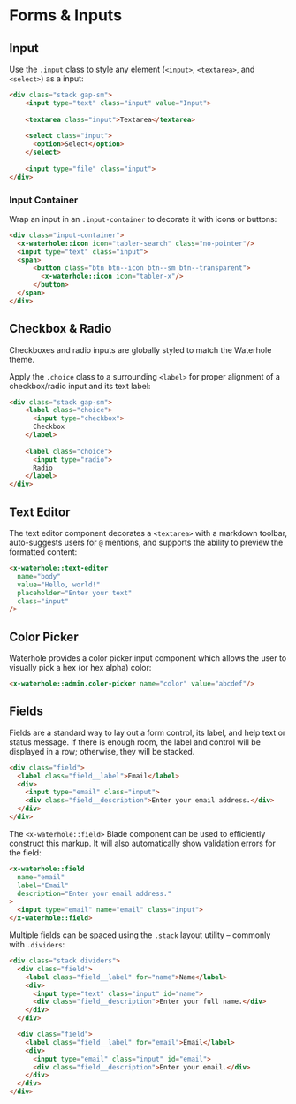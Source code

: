 # Forms & Inputs

## Input
Use the `.input` class to style any element (`<input>`, `<textarea>`, and `<select>`) as a input:

```html render
<div class="stack gap-sm">
    <input type="text" class="input" value="Input">
    
    <textarea class="input">Textarea</textarea>
    
    <select class="input">
      <option>Select</option>
    </select>
    
    <input type="file" class="input">
</div>
```

### Input Container
Wrap an input in an `.input-container` to decorate it with icons or buttons:

```html render
<div class="input-container">
  <x-waterhole::icon icon="tabler-search" class="no-pointer"/>
  <input type="text" class="input">
  <span>
      <button class="btn btn--icon btn--sm btn--transparent">
        <x-waterhole::icon icon="tabler-x"/>
      </button>
  </span>
</div>
```

## Checkbox & Radio
Checkboxes and radio inputs are globally styled to match the Waterhole theme.

Apply the `.choice` class to a surrounding `<label>` for proper alignment of a checkbox/radio input and its text label:

```html render
<div class="stack gap-sm">
    <label class="choice">
      <input type="checkbox">
      Checkbox
    </label>
    
    <label class="choice">
      <input type="radio">
      Radio
    </label>
</div>
```

## Text Editor
The text editor component decorates a `<textarea>` with a markdown toolbar, auto-suggests users for `@` mentions, and supports the ability to preview the formatted content:

```html render
<x-waterhole::text-editor 
  name="body"
  value="Hello, world!"
  placeholder="Enter your text"
  class="input"
/>
```

## Color Picker
Waterhole provides a color picker input component which allows the user to visually pick a hex (or hex alpha) color:

```html render
<x-waterhole::admin.color-picker name="color" value="abcdef"/>
```

## Fields
Fields are a standard way to lay out a form control, its label, and help text or status message. If there is enough room, the label and control will be displayed in a row; otherwise, they will be stacked.

```html render
<div class="field">
  <label class="field__label">Email</label>
  <div>
    <input type="email" class="input">
    <div class="field__description">Enter your email address.</div>
  </div>
</div>
```

The `<x-waterhole::field>` Blade component can be used to efficiently construct this markup. It will also automatically show validation errors for the field:

```html render
<x-waterhole::field
  name="email"
  label="Email" 
  description="Enter your email address."
>
  <input type="email" name="email" class="input">
</x-waterhole::field>
```

Multiple fields can be spaced using the `.stack` layout utility – commonly with `.dividers`:

```html render
<div class="stack dividers">
  <div class="field">
    <label class="field__label" for="name">Name</label>
    <div>
      <input type="text" class="input" id="name">
      <div class="field__description">Enter your full name.</div>
    </div>
  </div>

  <div class="field">
    <label class="field__label" for="email">Email</label>
    <div>
      <input type="email" class="input" id="email">
      <div class="field__description">Enter your email.</div>
    </div>
  </div>
</div>
```
